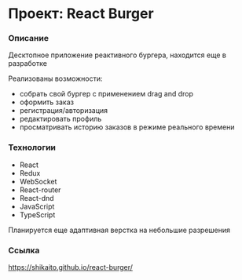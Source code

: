 # Проект: React Burger

### Описание

Десктопное приложение реактивного бургера, находится еще в разработке

Реализованы возможности: 
  - собрать свой бургер с применением drag and drop
  - оформить заказ
  - регистрация/авторизация
  - редактировать профиль
  - просматривать историю заказов в режиме реального времени

### Технологии

- React
- Redux
- WebSocket
- React-router
- React-dnd
- JavaScript
- TypeScript

Планируется еще адаптивная верстка на небольшие разрешения

### Ccылка

https://shikaito.github.io/react-burger/


